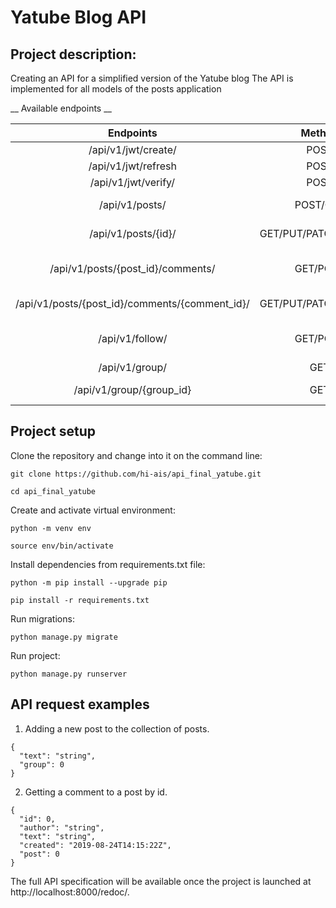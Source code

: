 # Yatube Blog API
## Project description:
Creating an API for a simplified version of the Yatube blog
The API is implemented for all models of the posts application

__ Available endpoints __

| Endpoints | Method | Description|
|:---:|:----:|:----------:|
| /api/v1/jwt/create/ | POST| getting JWT token|
| /api/v1/jwt/refresh | POST|refresh JWT token|
|/api/v1/jwt/verify/|POST|JWT token validation|
|/api/v1/posts/|POST/GET| Add new post/View all posts|
|/api/v1/posts/{id}/|GET/PUT/PATCH/DELETE|GET/PUT/PATCH/DELETE a post|
|/api/v1/posts/{post_id}/comments/|GET/POST|Getting all comments/Adding a new comment to a post|
|/api/v1/posts/{post_id}/comments/{comment_id}/|GET/PUT/PATCH/DELETE|пGET/PUT/PATCH/DELETE a comment|
|/api/v1/follow/|GET/POST|Getting a list of all subscriptions / New subscription |
| /api/v1/group/|GET|Getting a list of all groups|
|/api/v1/group/{group_id}|GET|getting information about a group|

## Project setup
Clone the repository and change into it on the command line:

`git clone https://github.com/hi-ais/api_final_yatube.git`

`cd api_final_yatube`

Create and activate virtual environment:

`python -m venv env`

`source env/bin/activate`

Install dependencies from requirements.txt file:

`python -m pip install --upgrade pip`

`pip install -r requirements.txt`

Run migrations:

`python manage.py migrate`

Run project:

`python manage.py runserver`

## API request examples
1. Adding a new post to the collection of posts.

```
{
  "text": "string",
  "group": 0
}
```
2. Getting a comment to a post by id.

```
{
  "id": 0,
  "author": "string",
  "text": "string",
  "created": "2019-08-24T14:15:22Z",
  "post": 0
}
```
The full API specification will be available once the project is launched at http://localhost:8000/redoc/.
